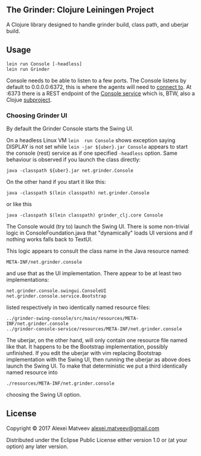 ## The Grinder: Clojure Leiningen Project

A Clojure library designed to handle grinder build, class path, and
uberjar build.

## Usage

    lein run Console [-headless]
    lein run Grinder

Console needs to be able to listen to a few ports. The Console listens
by default to 0.0.0.0:6372, this is where the agents will need to
[connect
to](http://grinder.sourceforge.net/g3/getting-started.html). At :6373
there is a REST endpoint of the [Console
service](http://grinder.sourceforge.net/g3/console-service.html) which
is, BTW, also a Clojue [subproject](../grinder-console-service).

### Choosing Grinder UI

By default the Grinder Console starts the Swing UI.

On  a headless  Linux VM  `lein  run Console`  shows exception  saying
DISPLAY is  not set while  `lein -jar ${uber}.jar Console`  appears to
start  the console  (rest)  service as  if  one specified  `-headless`
option. Same behaviour is observed if you launch the class directly:

    java -classpath ${uber}.jar net.grinder.Console

On the other hand if you start it like this:

    java -classpath $(lein classpath) net.grinder.Console

or like this

    java -classpath $(lein classpath) grinder_clj.core Console

The  Console would  (try  to)  launch the  Swing  UI.   There is  some
non-trivial logic  in ConsoleFoundation.java that  "dynamically" loads
UI versions and if nothing works falls back to TextUI.

This logic appears to consult the class name in the Java resource
named:

    META-INF/net.grinder.console

and use that as the UI implementation. There appear to be at least two
implementations:

    net.grinder.console.swingui.ConsoleUI
    net.grinder.console.service.Bootstrap

listed respectively in two identically named resource files:

    ../grinder-swing-console/src/main/resources/META-INF/net.grinder.console
    ../grinder-console-service/resources/META-INF/net.grinder.console

The uberjar,  on the other hand,  will only contain one  resource file
named  like  that. It  happens  to  be the  Bootstrap  implementation,
possibly  unfinished.  If  you  edit the  uberjar  with vim  replacing
Bootstrap implementation with  the Swing UI, then  running the uberjar
as above does launch the Swing  UI.  To make that deterministic we put
a third identically named resource into

    ./resources/META-INF/net.grinder.console

choosing the Swing UI option.

## License

Copyright © 2017 Alexei Matveev <alexei.matveev@gmail.com>

Distributed under the Eclipse Public License either version 1.0 or (at
your option) any later version.
